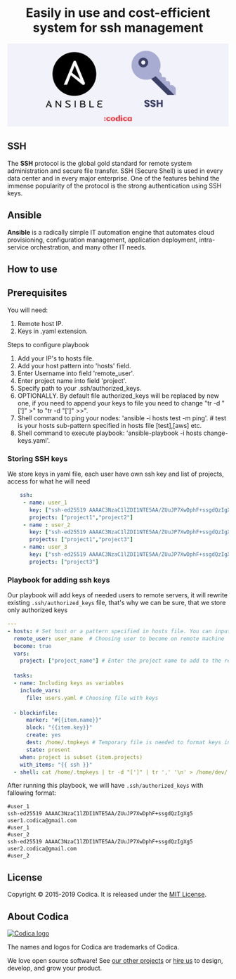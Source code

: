 <h1 align="center">Easily in use and cost-efficient system for ssh management</h1>

![](Ansible-ssh.jpg)


## SSH
The **SSH** protocol is the global gold standard for remote system administration and secure file transfer. SSH (Secure Shell) is used in every data center and in every major enterprise. One of the features behind the immense popularity of the protocol is the strong authentication using SSH keys.

## Ansible
**Ansible** is a radically simple IT automation engine that automates cloud provisioning, configuration management, application deployment, intra-service orchestration, and many other IT needs.

## How to use

## Prerequisites

You will need:

1. Remote host IP.
2. Keys in .yaml extension.

Steps to configure playbook

1. Add your IP's to hosts file.
2. Add your host pattern into 'hosts' field.
3. Enter Username into field 'remote_user'.
4. Enter project name into field 'project'.
5. Specify path to your .ssh/authorized_keys.
6. OPTIONALLY. By default file authorized_keys will be replaced by new one, if you need to append your keys to file you need to change "tr -d "[']" >" to "tr -d "[']" >>".
7. Shell command to ping your nodes: 'ansible -i hosts test -m ping'. # test is your hosts sub-pattern specified in hosts file [test],[aws] etc.
8. Shell command to execute playbook: 'ansible-playbook -i hosts change-keys.yaml'.


### Storing SSH keys
We store keys in yaml file, each user have own ssh key and list of projects, access for what he will need

```yaml
    ssh:
     - name: user_1
       key: ["ssh-ed25519 AAAAC3NzaC1lZDI1NTE5AA/ZUuJP7XwDphF+ssgdQzIgXg5 user1.codica@gmail.com"]
       projects: ["project1","project2"]
     - name : user_2
       key: ["ssh-ed25519 AAAAC3NzaC1lZDI1NTE5AA/ZUuJP7XwDphF+ssgdQzIgXg5 user2.codica@gmail.com"]
       projects: ["project1","project3"]
     - name: user_3
       key: ["ssh-ed25519 AAAAC3NzaC1lZDI1NTE5AA/ZUuJP7XwDphF+ssgdQzIgXg5 user3.codica@gmail.com"]
       projects: ["project3"]

```
### Playbook for adding ssh keys
Our playbook will add keys of needed users to remote servers, it will rewrite existing `.ssh/authorized_keys` file, that's why we can be sure, that we store only authorized keys

```yaml
---
- hosts: # Set host or a pattern specified in hosts file. You can input address pool here like: [172.17.0.2]. Specify port if :22 is blocked
  remote_user: user_name  # Choosing user to become on remote machine
  become: true
  vars:
    project: ["project_name"] # Enter the project name to add to the remote host
 
  tasks:
  - name: Including keys as variables
    include_vars:
      file: users.yaml # Choosing file with keys 

  - blockinfile:
      marker: "#{{item.name}}"
      block: "{{item.key}}"
      create: yes
      dest: /home/.tmpkeys # Temporary file is needed to format keys into authorized_keys
      state: present
    when: project is subset (item.projects) 
    with_items: "{{ ssh }}"
  - shell: cat /home/.tmpkeys | tr -d "[']" | tr ',' '\n' > /home/dev/.ssh/authorized_keys && rm /home/.tmpkeys  # Specify path to .ssh/authorized_keys

```

After running this playbook, we will have `.ssh/authorized_keys` with fallowing format:

```
#user_1
ssh-ed25519 AAAAC3NzaC1lZDI1NTE5AA/ZUuJP7XwDphF+ssgdQzIgXg5 user1.codica@gmail.com
#user_1
#user_2
ssh-ed25519 AAAAC3NzaC1lZDI1NTE5AA/ZUuJP7XwDphF+ssgdQzIgXg5 user2.codica@gmail.com
#user_2
```

## License
Copyright © 2015-2019 Codica. It is released under the [MIT License](https://opensource.org/licenses/MIT).

## About Codica

[![Codica logo](https://www.codica.com/assets/images/logo/logo.svg)](https://www.codica.com)

The names and logos for Codica are trademarks of Codica.

We love open source software! See [our other projects](https://github.com/codica2) or [hire us](https://www.codica.com/) to design, develop, and grow your product.